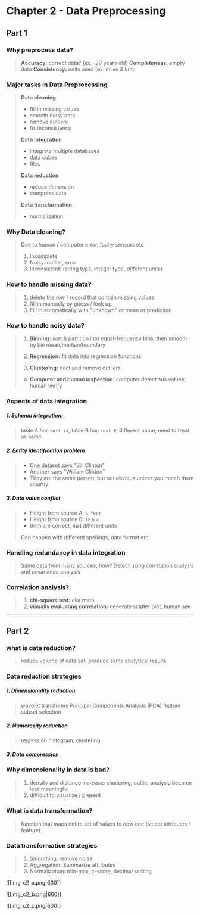 
# Chapter 2 - Data Preprocessing
## Part 1

### Why preprocess data?
> **Accuracy:** correct data? (ex. -29 years old)
> **Completeness:** empty data
> **Consistency:** units used (ex. miles & km)

### Major tasks in Data Preprocessing
> **Data cleaning**
> - fill in missing values
> - smooth noisy data
> - remove outliers
> - fix inconsistency
> 
> **Data integration**
> - integrate multiple databases
> - data cubes
> - files
> 
> **Data reduction**
> - reduce dimension
> - compress data
> 
> **Data transformation**
> - normalization 

### Why Data cleaning?
> Due to human / computer error, faulty sensors etc
> 1. Incomplete
> 2. Noisy: outlier, error 
> 3. Inconsistent: (string type, integer type, different units)

### How to handle missing data?
> 1. delete the row / record that contain missing values
> 2. fill in manually by guess / look up
> 3. Fill in automatically with "unknown" or mean or prediction 

### How to handle noisy data?
> 1. **Binning:** sort & partition into equal-frequency bins, then smooth by bin mean/median/boundary
> 
> 2. **Regression:** fit data into regression functions
> 
> 3. **Clustering:** dect and remove outliers
> 
> 4. **Computer and human inspection:** computer detect sus values, human verify

### Aspects of data integration
##### 1. Schema integration:
> table A has `cust-id`, table B has `cust-#`, different name, need to treat as same

##### 2. Entity identification problem
> * One dataset says "Bill Clinton"
> * Another says "William Clinton"
> * They are the same person, but not obvious unless you match them smartly

##### 3. Data value conflict
> * Height from source A: `6 feet`
> * Height frmo source B: `183cm`
> * Both are correct, just different units
> 
> Can happen with different spellings, data format etc.

### Handling redundancy in data integration
> Same data from many sources, how?
> Detect using correlation analysis and covariance analysis

### Correlation analysis?
> 1. **chi-square test:** aka math
> 2. **visually evaluating correlation:** generate scatter plot, human see

---

## Part 2
### what is data reduction?
> reduce volume of data set, produce same analytical results

### Data reduction strategies
##### 1. Dimensionality reduction
> wavelet transforms
> Principal Components Analysis (PCA)
> feature subset selection

##### 2. Numerosity reduction
> regression
> histogram, clustering

##### 3. Data compression

### Why dimensionality in data is bad?
> 1. density and distance increase: clustering, outlier analysis become less meaningful
> 2. difficult to visualize / present

### What is data transformation?
> function that maps entire set of values to new one (select attributes / feature)

### Data transformation strategies
>  1. Smoothing: remove noise
>  2. Aggregation: Summarize attributes
>  3. Normalization: min-max, z-score, decimal scaling


![[img_c2_a.png|600]]

![[img_c2_b.png|600]]

![[img_c2_c.png|600]]


